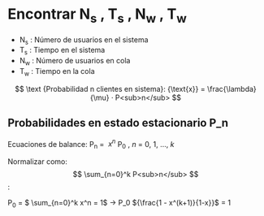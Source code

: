 # Encontrar N<sub>s</sub> , T<sub>s</sub> , N<sub>w</sub> , T<sub>w</sub>

- N<sub>s</sub> : Número de usuarios en el sistema
- T<sub>s</sub> : Tiempo en el sistema
- N<sub>w</sub> : Número de usuarios en cola
- T<sub>w</sub> : Tiempo en la cola

$$
\text {Probabilidad n clientes en sistema}: {\text{x}} = \frac{\lambda}{\mu} · P<sub>n</sub>
$$

## Probabilidades en estado estacionario P_n

Ecuaciones de balance:
P<sub>n</sub> = $\ x^n$ P<sub>0</sub> , *n* = 0, 1, ..., *k*

Normalizar como: 
$$ \sum_{n=0}^k P<sub>n</sub> $$:

P<sub>0</sub> = $ \sum_{n=0}^k x^n = 1$  → P_0 ${\frac{1 - x^(k+1)}{1-x}}$ = 1

